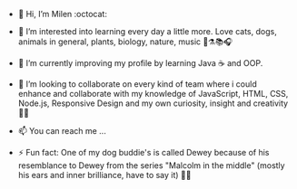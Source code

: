 - 👋 Hi, I’m Milen :octocat:
  
- 👀 I’m interested into learning every day a little more. Love cats, dogs, animals in general, plants, biology, nature, music 🐾⚗️📚🎧
  
- 🌱 I’m currently improving my profile by learning Java ☕ and OOP. 

- 💞️ I’m looking to collaborate on every kind of team where i could enhance and collaborate with my knowledge of JavaScript, HTML, CSS, Node.js, Responsive Design and my own curiosity, insight and creativity 🚀💥
  
- 📫 You can reach me ...

- ⚡ Fun fact: One of my dog buddie's is called Dewey because of his resemblance to Dewey from the series "Malcolm in the middle" (mostly his ears and inner brilliance, have to say it) 🐶💙

<!---
MilenPG/MilenPG is a ✨ special ✨ repository because its `README.md` (this file) appears on your GitHub profile.
You can click the Preview link to take a look at your changes.
--->
